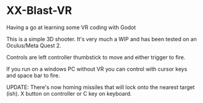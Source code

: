 # XX-Blast-VR
Having a go at learning some VR coding with Godot

This is a simple 3D shooter.  It's very much a WIP and has been tested on an Oculus/Meta Quest 2.  

Controls are left controller thumbstick to move and either trigger to fire.

If you run on a windows PC without VR you can control with cursor keys and space bar to fire.

UPDATE: There's now homing missiles that will lock onto the nearest target (ish).  X button on controller
or C key on keyboard.

